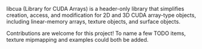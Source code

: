 libcua (Library for CUDA Arrays) is a header-only library that simplifies
creation, access, and modification for 2D and 3D CUDA array-type objects,
including linear-memory arrays, texture objects, and surface objects.

Contributions are welcome for this project! To name a few TODO items, texture
mipmapping and examples could both be added.
